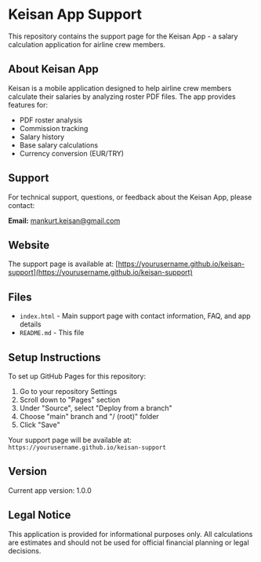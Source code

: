 # Keisan App Support

This repository contains the support page for the Keisan App - a salary calculation application for airline crew members.

## About Keisan App

Keisan is a mobile application designed to help airline crew members calculate their salaries by analyzing roster PDF files. The app provides features for:

- PDF roster analysis
- Commission tracking
- Salary history
- Base salary calculations
- Currency conversion (EUR/TRY)

## Support

For technical support, questions, or feedback about the Keisan App, please contact:

**Email:** mankurt.keisan@gmail.com

## Website

The support page is available at: [https://yourusername.github.io/keisan-support](https://yourusername.github.io/keisan-support)

## Files

- `index.html` - Main support page with contact information, FAQ, and app details
- `README.md` - This file

## Setup Instructions

To set up GitHub Pages for this repository:

1. Go to your repository Settings
2. Scroll down to "Pages" section
3. Under "Source", select "Deploy from a branch"
4. Choose "main" branch and "/ (root)" folder
5. Click "Save"

Your support page will be available at: `https://yourusername.github.io/keisan-support`

## Version

Current app version: 1.0.0

## Legal Notice

This application is provided for informational purposes only. All calculations are estimates and should not be used for official financial planning or legal decisions.

